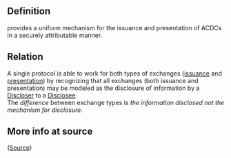 ## Definition
provides a uniform mechanism for the issuance and presentation of ACDCs in a securely attributable manner. 

## Relation
A single protocol is able to work for both types of exchanges ([issuance](term_issuance-exchange) and [presentation](term_presentation-exchange)) by recognizing that all exchanges (both issuance and presentation) may be modeled as the disclosure of information by a [Discloser](term_discloser) to a [Disclosee](term_disclosee).\
The _difference_ between exchange types is _the information disclosed not the mechanism for disclosure_.

## More info at source
([Source](https://github.com/WebOfTrust/ietf-ipex/blob/main/draft-ssmith-ipex.md))
